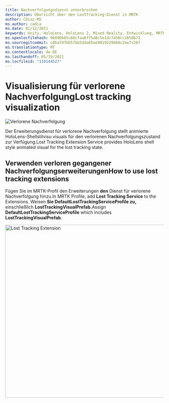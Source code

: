```yaml
---
title: Nachverfolgungsdienst unterbrochen
description: Übersicht über den LostTracking-Dienst in MRTK
author: CDiaz-MS
ms.author: cadia
ms.date: 01/12/2021
keywords: Unity, HoloLens, HoloLens 2, Mixed Reality, Entwicklung, MRTK,
ms.openlocfilehash: 96090b05c60cfaa6ff5d8c5e1dc7a58cc2658b71
ms.sourcegitcommit: c0ba7d7bb57bb5dda65ee9019229b68c2ee7c267
ms.translationtype: MT
ms.contentlocale: de-DE
ms.lasthandoff: 05/19/2021
ms.locfileid: "110144527"
---
```

# <a name="lost-tracking-visualization"></a><span data-ttu-id="3f1ee-104">Visualisierung für verlorene Nachverfolgung</span><span class="sxs-lookup"><span data-stu-id="3f1ee-104">Lost tracking visualization</span></span>

![Verlorene Nachverfolgung](../images/lost-tracking/LostTrackingVisualization.jpg)

<span data-ttu-id="3f1ee-106">Der Erweiterungsdienst für verlorene Nachverfolgung stellt animierte HoloLens-Shellstilvisu visuals für den verlorenen Nachverfolgungszustand zur Verfügung.</span><span class="sxs-lookup"><span data-stu-id="3f1ee-106">Lost Tracking Extension Service provides HoloLens shell style animated visual for the lost tracking state.</span></span>

## <a name="how-to-use-lost-tracking-extensions"></a><span data-ttu-id="3f1ee-107">Verwenden verloren gegangener Nachverfolgungserweiterungen</span><span class="sxs-lookup"><span data-stu-id="3f1ee-107">How to use lost tracking extensions</span></span>

<span data-ttu-id="3f1ee-108">Fügen Sie im MRTK-Profil den Erweiterungen **den** Dienst für verlorene Nachverfolgung hinzu.</span><span class="sxs-lookup"><span data-stu-id="3f1ee-108">In MRTK Profile, add **Lost Tracking Service** to the Extensions.</span></span> <span data-ttu-id="3f1ee-109">Weisen **Sie DefaultLostTrackingServiceProfile zu,** einschließlich **LostTrackingVisualPrefab.**</span><span class="sxs-lookup"><span data-stu-id="3f1ee-109">Assign **DefaultLostTrackingServiceProfile** which includes **LostTrackingVisualPrefab**.</span></span>

<img src="../images/lost-tracking/LostTracking_Extensions.png" width="550" alt="Lost Tracking Extension">
